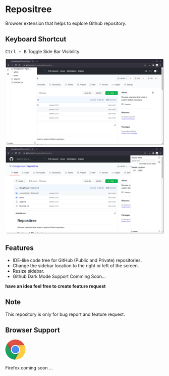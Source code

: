 # Repositree

Browser extension that helps to explore Github repository.

## Keyboard Shortcut

<kbd>Ctrl + B</kbd> Toggle Side Bar Visibility

![image](assets/sidebar-location-left.png)
![image](assets/sidebar-location-right.png)

## Features

- IDE-like code tree for GitHub (Public and Private) repositories.
- Change the sidebar location to the right or left of the screen.
- Resize sidebar.
- Github Dark Mode Support Comming Soon...

**have an idea feel free to create feature request**

## Note

This repository is only for bug report and feature request.

## Browser Support

[![Chrome](assets/chrome.png 'Chrome')](https://chrome.google.com/webstore/detail/repositree/lafjldoccjnjlcmdhmniholdpjkbgajo)

Firefox coming soon ...

